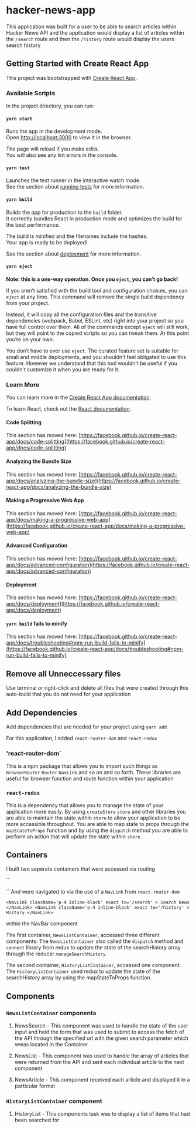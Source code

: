 # hacker-news-app

This application was built for a user to be able to search articles within Hacker News API and the application would display a list of articles within the `/search` route and then the `/history` route would display the users search history

## Getting Started with Create React App

This project was bootstrapped with [Create React App](https://github.com/facebook/create-react-app).

### Available Scripts

In the project directory, you can run:

#### `yarn start`

Runs the app in the development mode.\
Open [http://localhost:3000](http://localhost:3000) to view it in the browser.

The page will reload if you make edits.\
You will also see any lint errors in the console.

#### `yarn test`

Launches the test runner in the interactive watch mode.\
See the section about [running tests](https://facebook.github.io/create-react-app/docs/running-tests) for more information.

#### `yarn build`

Builds the app for production to the `build` folder.\
It correctly bundles React in production mode and optimizes the build for the best performance.

The build is minified and the filenames include the hashes.\
Your app is ready to be deployed!

See the section about [deployment](https://facebook.github.io/create-react-app/docs/deployment) for more information.

#### `yarn eject`

**Note: this is a one-way operation. Once you `eject`, you can’t go back!**

If you aren’t satisfied with the build tool and configuration choices, you can `eject` at any time. This command will remove the single build dependency from your project.

Instead, it will copy all the configuration files and the transitive dependencies (webpack, Babel, ESLint, etc) right into your project so you have full control over them. All of the commands except `eject` will still work, but they will point to the copied scripts so you can tweak them. At this point you’re on your own.

You don’t have to ever use `eject`. The curated feature set is suitable for small and middle deployments, and you shouldn’t feel obligated to use this feature. However we understand that this tool wouldn’t be useful if you couldn’t customize it when you are ready for it.

### Learn More

You can learn more in the [Create React App documentation](https://facebook.github.io/create-react-app/docs/getting-started).

To learn React, check out the [React documentation](https://reactjs.org/).

#### Code Splitting

This section has moved here: [https://facebook.github.io/create-react-app/docs/code-splitting](https://facebook.github.io/create-react-app/docs/code-splitting)

#### Analyzing the Bundle Size

This section has moved here: [https://facebook.github.io/create-react-app/docs/analyzing-the-bundle-size](https://facebook.github.io/create-react-app/docs/analyzing-the-bundle-size)

#### Making a Progressive Web App

This section has moved here: [https://facebook.github.io/create-react-app/docs/making-a-progressive-web-app](https://facebook.github.io/create-react-app/docs/making-a-progressive-web-app)

#### Advanced Configuration

This section has moved here: [https://facebook.github.io/create-react-app/docs/advanced-configuration](https://facebook.github.io/create-react-app/docs/advanced-configuration)

#### Deployment

This section has moved here: [https://facebook.github.io/create-react-app/docs/deployment](https://facebook.github.io/create-react-app/docs/deployment)

#### `yarn build` fails to minify

This section has moved here: [https://facebook.github.io/create-react-app/docs/troubleshooting#npm-run-build-fails-to-minify](https://facebook.github.io/create-react-app/docs/troubleshooting#npm-run-build-fails-to-minify)

## Remove all Unneccessary files

Use terminal or right-click and delete all files that were created through this auto-build that you do not need for your application

## Add Dependencies

Add dependencies that are needed for your project using `yarn add`

For this application, I added `react-router-dom` and `react-redux`

### 'react-router-dom`

This is a npm package that allows you to import such things as `BrowserRouter` `Router` `NavLink` and so on and so forth. These libraries are useful for browser function and route function within your application

### `react-redux`

This is a dependency that allows you to manage the state of your application more easily. By using `createStore` `store` and other libraries you are able to maintain the state within `store` to allow your application to be more accessible throughout. You are able to map state to props through the `mapStateToProps` function and by using the `dispatch` method you are able to perform an action that will update the state within `store`.

## Containers

I built two seperate containers that were accessed via routing

``
        <Route 
            exact
            path ="/search"
            component={NewsListContainer}
            />
        <Route
            exact
            path="/history"
            component={HistoryListContainer}
            />

``
And were navigated to via the use of a `NavLink` from `react-router-dom`

``
    <NavLink
        className='p-4 inline-block'
        exact
        to='/search'
        >
        Search News
    </NavLink>
    <NavLink
        className='p-4 inline-block'
        exact
        to='/history'
        >
        History
    </NavLink>
``

within the NavBar component

The first container, `NewsListContainer`, accessed three different components: The `NewsListContainer` also called the `dispatch` method and `connect` library from redux to update the state of the searchHistory array through the reducer `manageSearchHistory`.

The second container, `HistoryListContainer`, accessed one component. The `HistoryListContainer` used redux to update the state of the searchHistory array by using the mapStateToProps function.

## Components

### `NewsListContainer` components

 1. NewsSearch - This component was used to handle the state of the user input and held the form that was used to submit to access the fetch of the API through the specified url with the given search parameter which wwas located in the Container

 2. NewsList - This component was used to handle the array of articles that were returned from the API and sent each individual article to the next component

 3. NewsArticle - This component received each article and displayed it in a particular format

### `HistoryListContainer` component

 1. HistoryList - This components task was to display a list of items that had been searched for


